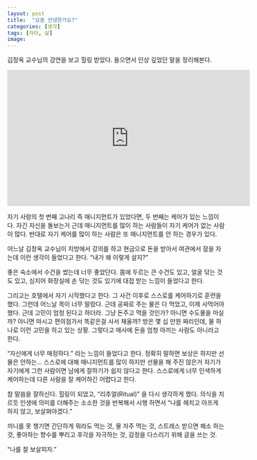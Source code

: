 ```yaml
---
layout: post
title:  "요즘 안녕한가요?"
categories: [생각]
tags: [자아, 삶]
image: 
---
```


김창옥 교수님의 강연을 보고 힐링 받았다. 들으면서 인상 깊었던 말을 정리해본다.

<iframe width="560" height="315" src="https://www.youtube.com/embed/dVka97CiE3g?si=9MnwJoPoyRH5BPgb" title="YouTube video player" frameborder="0" allow="accelerometer; autoplay; clipboard-write; encrypted-media; gyroscope; picture-in-picture; web-share" referrerpolicy="strict-origin-when-cross-origin" allowfullscreen></iframe>

자기 사랑의 첫 번째 고나리 즉 매니지먼트가 있었다면, 두 번째는 케어가 있는 느낌이다. 자긴 자신을 돌보는거 근데 매니지먼트를 많이 하는 사람들이 자기 케어가 없는 사람이 많다. 반대로 자기 케어를 많이 하는 사람은 또 매니지먼트를 안 하는 경우가 있다.

어느날 김창옥 교수님이 지방에서 강의를 하고 현금으로 돈을 받아서 여관에서 잠을 자는데 이런 생각이 들었다고 한다. “내가 왜 이렇게 살지?”

좋은 숙소에서 수건을 썼는데 너무 좋았단다. 몸에 두르는 큰 수건도 있고, 얼굴 닦는 것도 있고, 심지어 화장실에 손 닦는 것도 있기에 대접 받는 느낌이 들었다고 한다.

그리고는 호텔에서 자기 시작했다고 한다. 그 사건 이후로 스스로를 케어하기로 훈련을 했다. 그런데 어느날 목이 너무 말랐다. 근데 공짜로 주는 물은 다 먹었고, 이제 사먹어야 했다. 근데 고민이 엄청 된다고 하더라. 그냥 돈주고 먹을 것인가? 아니면 수도물을 마실까? 아니면 마시고 편의점가서 똑같은걸 사서 채울까? 방은 몇 십 만원 짜리인데, 물 하나로 이런 고민을 하고 있는 상황. 그렇다고 매사에 돈을 엄청 아끼는 사람도 아니라고 한다. 

“자신에게 너무 매정하다.” 라는 느낌이 들었다고 한다. 정확히 말하면 보상은 하지만 선물은 안하는… 스스로에 대해 매니지먼트를 많이 하지만 선물을 해 주진 않은거 자기가 자기에게 그런 사람이면 남에게 잘하기가 쉽지 않다고 한다. 스스로에게 너무 인색하게 케어하는데 다른 사람을 잘 케어하긴 어렵다고 한다.

참 말씀을 잘하신다. 힐링이 되었고, “리추얼(Ritual)” 을 다시 생각하게 했다. 의식을 치르듯 인생에 의미를 더해주는 소소한 것을 반복해서 시행 하면서 “나를 헤치고 아프게 하지 않고, 보살펴야겠다.”

끼니를 못 챙기면 간단하게 뭐라도 먹는 것, 물 자주 먹는 것, 스트레스 받으면 해소 하는 것, 좋아하는 향수를 뿌리고 후각을 자극하는 것, 감정을 다스리기 위해 글을 쓰는 것.

“나를 잘 보살피자.”
